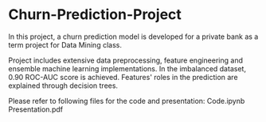 # Churn-Prediction-Project
In this project, a churn prediction model is developed for a private bank as a term project for Data Mining class.

Project includes extensive data preprocessing, feature engineering and ensemble machine learning implementations.
In the imbalanced dataset, 0.90 ROC-AUC score is achieved. Features' roles in the prediction are explained through decision trees.

Please refer to following files for the code and presentation:
Code.ipynb
Presentation.pdf
